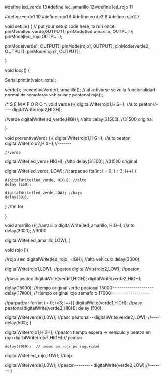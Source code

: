 #define led_verde 13
#define led_amarillo 12
#define led_rojo 11

#define verde1 10
#define rojo1 9
#define verde2 8 
#define rojo2 7

void setup() {
  // put your setup code here, to run once:
  pinMode(led_verde,OUTPUT);
  pinMode(led_amarillo, OUTPUT);
  pinMode(led_rojo,OUTPUT);

  pinMode(verde1, OUTPUT);
  pinMode(rojo1, OUTPUT);
  pinMode(verde2, OUTPUT);
  pinMode(rojo2, OUTPUT);
 
}

void loop() { 

Serial.println(valor_pote);
   
  verde();
  preventivaVerde();
  amarillo();   // al activarse se ve la funcionalidad normal de semaforos vehicular y peatonal
  rojo(); 
  
 
/* S E M A F O R O */
void verde (){
  digitalWrite(rojo1,HIGH); //alto peaton//----
  digitalWrite(rojo2,HIGH);
  
  //verde
  digitalWrite(led_verde,HIGH);   //alto
  delay(31500); //31500 original 

}

void preventivaVerde (){
  digitalWrite(rojo1,HIGH); //alto peaton
  digitalWrite(rojo2,HIGH);//-------
  
    //verde
  digitalWrite(led_verde,HIGH);   //alto
  delay(31500); //31500 original

  digitalWrite(led_verde, LOW);
    //parpadeo
  for(int i = 0; i < 3; i++) {

    digitalWrite(led_verde, HIGH); //alto
    delay (500);
  
    digitalWrite(led_verde,LOW); //bajo
    delay(500);
  } //fin for
  
}

void amarillo (){
   //amarillo
  digitalWrite(led_amarillo, HIGH);  //alto
  delay(3000); //3000 

  digitalWrite(led_amarillo,LOW); 
}

void rojo (){
  
  //rojo sem
  digitalWrite(led_rojo, HIGH); //alto vehiculo
  delay(3000);

  digitalWrite(rojo1,LOW);  //peaton
  digitalWrite(rojo2,LOW); //peaton

    
//paso peaton
  digitalWrite(verde1,HIGH);
  digitalWrite(verde2,HIGH);
  
  delay(15000); //tiempo original verde peatonal 15000---------------------
  delay(17000); // tiempo original rojo semaforo 17000--------------------
  
  //parpadear 
for(int i = 0; i<3; i++){
  digitalWrite(verde1,HIGH);  //paso peatonal
  digitalWrite(verde2,HIGH); 
  delay (500);

  digitalWrite(verde1,LOW);  //paso peatonal--
  digitalWrite(verde2,LOW); //----
  delay(500);
}

  digitalWrite(rojo1,HIGH); //peaton tiempo espera -> vehiculo y peaton en rojo
  digitalWrite(rojo2,HIGH);// peaton

    delay(3000);  // ambos en rojo po seguridad  
  digitalWrite(led_rojo,LOW); //bajo

    
  digitalWrite(verde1,LOW); //peaton---------
  digitalWrite(verde2,LOW);//-------
}
